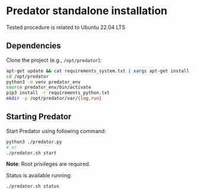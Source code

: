 # Predator standalone installation
Tested procedure is related to Ubuntu 22.04 LTS

## Dependencies
Clone the project (e.g., `/opt/predator`):
   ```bash
   apt-get update && cat requirements_system.txt | xargs apt-get install -y
   cd /opt/predator
   python3 -m venv predator_env
   source predator_env/bin/activate
   pip3 install -r requirements_python.txt
   mkdir -p /opt/predator/var/{log,run}
   ```

## Starting Predator
Start Predator using following command:
   ```bash
   python3 ./predator.py
   # or
   ./predator.sh start
   ```
   **Note**: Root privileges are required.

Status is available running:
   ```bash
   ./predator.sh status
   ```
